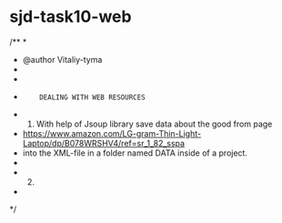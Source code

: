 # sjd-task10-web
/** 
 * 
 * @author Vitaliy-tyma
 * 
 *
 *         DEALING WITH WEB RESOURCES
 * 1. With help of Jsoup library save data about the good from page 
 * https://www.amazon.com/LG-gram-Thin-Light-Laptop/dp/B078WRSHV4/ref=sr_1_82_sspa
 * into the XML-file in a folder named DATA inside of a project.
 *    
 * 2.
 *
 */